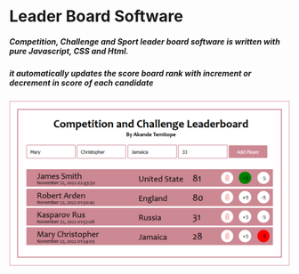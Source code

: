 # Leader Board Software

##### Competition, Challenge and Sport leader board software is written with pure Javascript, CSS and Html.
##### it automatically updates the score board rank with increment or decrement in score of each candidate

<a href=''>![Leader Board](https://github.com/Topmark1/Leaderboard-Software/blob/master/Capture.PNG)</a>
